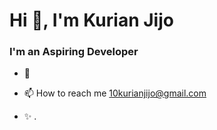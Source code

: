 <h1>Hi 👋, I'm Kurian Jijo</h1>
<h3>I'm an Aspiring Developer</h3>


- 🔭 

- 📫 How to reach me 10kurianjijo@gmail.com

- ✨ . </br>

